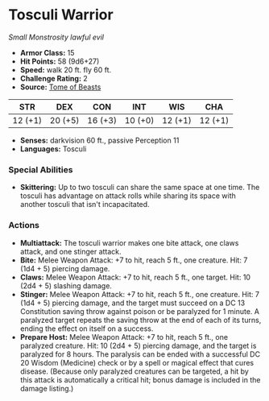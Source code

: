 # Tosculi Warrior

*Small* *Monstrosity* *lawful evil*

- **Armor Class:** 15
- **Hit Points:** 58 (9d6+27)
- **Speed:** walk 20 ft. fly 60 ft.
- **Challenge Rating:** 2
- **Source:** [Tome of Beasts](https://koboldpress.com/kpstore/product/tome-of-beasts-for-5th-edition-print/)

| STR | DEX | CON | INT | WIS | CHA |
| --- | --- | --- | --- | --- | --- |
| 12 (+1) | 20 (+5) | 16 (+3) | 10 (+0) | 12 (+1) | 12 (+1) |

- **Senses:** darkvision 60 ft., passive Perception 11
- **Languages:** Tosculi
### Special Abilities
- **Skittering:** Up to two tosculi can share the same space at one time. The tosculi has advantage on attack rolls while sharing its space with another tosculi that isn't incapacitated.
### Actions
- **Multiattack:** The tosculi warrior makes one bite attack, one claws attack, and one stinger attack.
- **Bite:** Melee Weapon Attack: +7 to hit, reach 5 ft., one creature. Hit: 7 (1d4 + 5) piercing damage.
- **Claws:** Melee Weapon Attack: +7 to hit, reach 5 ft., one target. Hit: 10 (2d4 + 5) slashing damage.
- **Stinger:** Melee Weapon Attack: +7 to hit, reach 5 ft., one creature. Hit: 7 (1d4 + 5) piercing damage, and the target must succeed on a DC 13 Constitution saving throw against poison or be paralyzed for 1 minute. A paralyzed target repeats the saving throw at the end of each of its turns, ending the effect on itself on a success.
- **Prepare Host:** Melee Weapon Attack: +7 to hit, reach 5 ft., one paralyzed creature. Hit: 10 (2d4 + 5) piercing damage, and the target is paralyzed for 8 hours. The paralysis can be ended with a successful DC 20 Wisdom (Medicine) check or by a spell or magical effect that cures disease. (Because only paralyzed creatures can be targeted, a hit by this attack is automatically a critical hit; bonus damage is included in the damage listing.)

